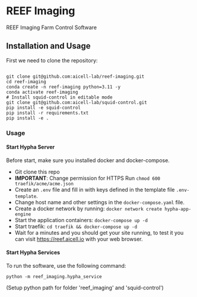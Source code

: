# REEF Imaging

REEF Imaging Farm Control Software

## Installation and Usage

First we need to clone the repository:
```

git clone git@github.com:aicell-lab/reef-imaging.git
cd reef-imaging
conda create -n reef-imaging python=3.11 -y
conda activate reef-imaging
# Install squid-control in editable mode
git clone git@github.com:aicell-lab/squid-control.git
pip install -e squid-control
pip install -r requirements.txt
pip install -e .
```

### Usage

#### Start Hypha Server

Before start, make sure you installed docker and docker-compose.

 * Git clone this repo 
 * **IMPORTANT**: Change permission for HTTPS
   Run `chmod 600 traefik/acme/acme.json`
 * Create an `.env` file and fill in with keys defined in the template file `.env-template`. 
 * Change host name and other settings in the `docker-compose.yaml` file.
 * Create a docker network by running: `docker network create hypha-app-engine`
 * Start the application containers: `docker-compose up -d`
 * Start traefik: `cd traefik && docker-compose up -d`
 * Wait for a minutes and you should get your site running, to test it you can visit https://reef.aicell.io with your web browser.
  

#### Start Hypha Services

To run the software, use the following command:
```
python -m reef_imaging.hypha_service

```
(Setup python path for folder 'reef_imaging' and 'squid-control')